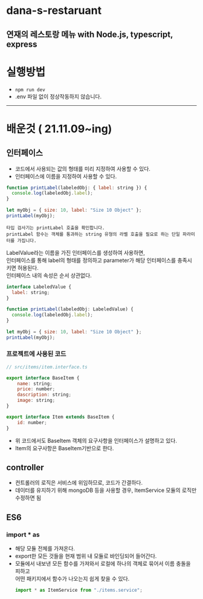 # dana-s-restaruant
연재의 레스토랑 메뉴 with Node.js, typescript, express
---

# 실행방법
- `npm run dev`
- .env 파일 없이 정상작동하지 않습니다.
---

# 배운것 ( 21.11.09~ing)

## 인터페이스
  - 코드에서 사용되는 값의 형태를 미리 지정하여 사용할 수 있다.
  - 인터페이스에 이름을 지정하여 사용할 수 있다.

```javascript
function printLabel(labeledObj: { label: string }) {
  console.log(labeledObj.label);
}
 
let myObj = { size: 10, label: "Size 10 Object" };
printLabel(myObj);
```
    타입 검사기는 printLabel 호출을 확인합니다.  
    printLabel 함수는 객체를 통과하는 string 유형의 라벨 호출을 필요로 하는 단일 파라미터를 가집니다.  

LabelValue라는 이름을 가진 인터페이스를 생성하여 사용하면,  
인터페이스를 통해 label의 형태를 정의하고 parameter가 해당 인터페이스를 충족시키면 허용된다.  
인터페이스 내의 속성은 순서 상관없다.  
```javascript
interface LabeledValue {
  label: string;
}
 
function printLabel(labeledObj: LabeledValue) {
  console.log(labeledObj.label);
}
 
let myObj = { size: 10, label: "Size 10 Object" };
printLabel(myObj);
```
### 프로젝트에 사용된 코드

```javascript
// src/items/item.interface.ts

export interface BaseItem {
    name: string;
    price: number;
    dascription: string;
    image: string;
}

export interface Item extends BaseItem {
    id: number; 
}
```
- 위 코드에서도 BaseItem 객체의 요구사항을 인터페이스가 설명하고 있다.  
- Item의 요구사항은 BaseItem기반으로 한다.
  
## controller
- 컨트롤러의 로직은 서비스에 위임하므로, 코드가 간결하다.
- 데이터를 유지하기 위해 mongoDB 등을 사용할 경우, ItemService 모듈의 로직만 수정하면 됨

## ES6
### import * as
- 해당 모듈 전체를 가져온다.
- export한 모든 것들을 현재 범위 내 모듈로 바인딩되어 들어간다.
- 모듈에서 내보낸 모든 함수를 가져와서 로컬에 하나의 객체로 묶어서 이름 충돌을 피하고  
  어떤 패키지에서 함수가 나오는지 쉽게 찾을 수 있다.
  ```javascript
  import * as ItemService from "./items.service";
  ```
